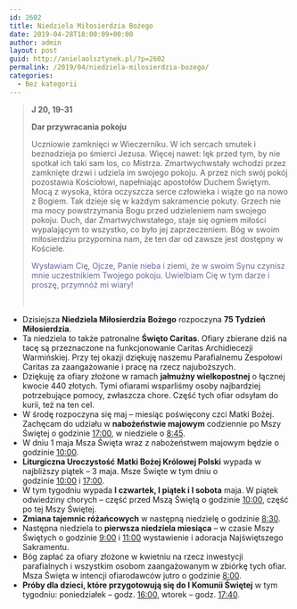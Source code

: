 ```yaml
---
id: 2602
title: Niedziela Miłosierdzia Bożego
date: 2019-04-28T18:00:09+00:00
author: admin
layout: post
guid: http://anielaolsztynek.pl/?p=2602
permalink: /2019/04/niedziela-milosierdzia-bozego/
categories:
  - Bez kategorii
---
```

> **J 20, 19-31**
> 
> **Dar przywracania pokoju**
> 
> Uczniowie zamknięci w Wieczerniku. W ich sercach smutek i beznadzieja po śmierci Jezusa. Więcej nawet: lęk przed tym, by nie spotkał ich taki sam los, co Mistrza. Zmartwychwstały wchodzi przez zamknięte drzwi i udziela im swojego pokoju. A przez nich swój pokój pozostawia Kościołowi, napełniając apostołów Duchem Świętym. Mocą z wysoka, która oczyszcza serce człowieka i wiąże go na nowo z Bogiem. Tak dzieje się w każdym sakramencie pokuty. Grzech nie ma mocy powstrzymania Bogu przed udzieleniem nam swojego pokoju. Duch, dar Zmartwychwstałego, staje się ogniem miłości wypalającym to wszystko, co było jej zaprzeczeniem. Bóg w swoim miłosierdziu przypomina nam, że ten dar od zawsze jest dostępny w Kościele.
> 
> <span style="color: #666699;">Wysławiam Cię, Ojcze, Panie nieba i ziemi, że w swoim Synu czynisz mnie uczestnikiem Twojego pokoju. Uwielbiam Cię w tym darze i proszę, przymnóż mi wiary!</span>
> 
> &nbsp;

  * Dzisiejsza **Niedziela Miłosierdzia** **Bożego** rozpoczyna **75 Tydzień Miłosierdzia**.
  * Ta niedziela to także patronalne **Święto Caritas**. Ofiary zbierane dziś na tacę są przeznaczone na funkcjonowanie Caritas Archidiecezji Warmińskiej. Przy tej okazji dziękuję naszemu Parafialnemu Zespołowi Caritas za zaangażowanie i pracę na rzecz najuboższych.
  * Dziękuję za ofiary złożone w ramach **jałmużny wielkopostnej** o łącznej kwocie 440 złotych. Tymi ofiarami wsparliśmy osoby najbardziej potrzebujące pomocy, zwłaszcza chore. Część tych ofiar odsyłam do kurii, też na ten cel.
  * W środę rozpoczyna się maj – miesiąc poświęcony czci Matki Bożej. Zachęcam do udziału w **nabożeństwie majowym** codziennie po Mszy Świętej o godzinie <span style="text-decoration: underline;">17:00</span>, w niedziele o <span style="text-decoration: underline;">8:45</span>.
  * W dniu 1 maja Msza Święta wraz z nabożeństwem majowym będzie o godzinie <span style="text-decoration: underline;">10:00</span>.
  * **Liturgiczna Uroczystość Matki Bożej Królowej Polski** wypada w najbliższy piątek – 3 maja. Msze Święte w tym dniu o godzinie <span style="text-decoration: underline;">10:00</span> i <span style="text-decoration: underline;">17:00</span>.
  * W tym tygodniu wypada **I czwartek, I piątek i I sobota** maja. W piątek odwiedziny chorych &#8211; część przed Mszą Świętą o godzinie <span style="text-decoration: underline;">10:00</span>, część po tej Mszy Świętej.
  * **Zmiana tajemnic różańcowych** w następną niedzielę o godzinie <span style="text-decoration: underline;">8:30</span>.
  * Następna niedziela to **pierwsza niedziela miesiąca** &#8211; w czasie Mszy Świętych o godzinie <span style="text-decoration: underline;">9:00</span> i <span style="text-decoration: underline;">11:00</span> wystawienie i adoracja Najświętszego Sakramentu.
  * Bóg zapłać za ofiary złożone w kwietniu na rzecz inwestycji parafialnych i wszystkim osobom zaangażowanym w zbiórkę tych ofiar. Msza Święta w intencji ofiarodawców jutro o godzinie <span style="text-decoration: underline;">8:00</span>.
  * **Próby dla dzieci, które przygotowują się do I Komunii Świętej** w tym tygodniu: poniedziałek &#8211; godz. <span style="text-decoration: underline;">16:00</span>, wtorek &#8211; godz. <span style="text-decoration: underline;">17:40</span>.